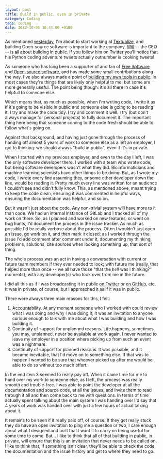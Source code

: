 ```yaml
---
layout: post
title: Build in public, even in private
category: Coding
tags: coding
date: 2022-10-06 10:44:00 +0100
---
```


As mentioned [yesterday](/2022/10/05/on-to-something-new-redux.html), I'm
about to start working at [Textualize](https://www.textualize.io), and
building Open-source software is important to the company.
[Will](https://twitter.com/willmcgugan) -- the CEO -- is all about building
in public. If you follow him on Twitter you'll notice that his Python coding
adventure tweets actually outnumber is cooking tweets!

As someone who has long been a supporter of and fan of [Free
Software](https://www.gnu.org/philosophy/free-sw.en.html) and [Open-source
software](https://en.wikipedia.org/wiki/Open-source_software), and has made
some small contributions along the way, I've also always made a point of
[building my own tools in public](https://github.com/davep/). In most cases
they're things that are likely only helpful to me, but some are more
generally useful. The point being though: it's all there in case it's
helpfull to someone else.

Which means that, as much as possible, when I'm writing code, I write it as
if it's going to be visible in public and someone else is going to be
reading it. I try and make the code tidy. I try and comment it well. I try
(but don't always manage for personal projects) to fully document it. The
important thing here being that someone coming to the code fresh should be
able to follow what's going on.

Against that background, and having just gone through the process of handing
off almost 5 years of work to someone else as a left an employer, I got to
thinking: we should always "build in public", even if it's in private.

When I started with my previous employer, and even to the day I left, I was
the only software developer there. I worked with a team who wrote code, but
being software developers wasn't what they did. Bioinformaticians and
machine learning scientists have other things to be doing. But, as I wrote
my code, I wrote every line assuming they, or some other developer down the
line, would be reading it. Pretty much every line was written for an
audience I couldn't see and didn't fully know. This, as mentioned above,
meant trying to keep the code clean, ensuring it was commented in helpful
ways, ensuring the documentation was helpful, and so on.

But it wasn't just about the code. Any non-trivial system will have more to
it than code. We had an internal instance of GitLab and I tracked all of my
work on there. So, as I planned and worked on new features, or went on bug
hunts, I'd document the process in the issue tracker. As much as possible
I'd be really verbose about the process. Often I wouldn't just open an
issue, go work on it, and then mark it closed; as I worked through the issue
I'd add comment after comment under it, documenting my thinking, problems,
solutions, cite sources when looking something up, that sort of thing.

The whole process was an act in having a conversation with current or future
team members if they ever needed to look; with future me (really, that
helped more than once -- we all have those "that the *hell* was I thinking?"
moments); with any developer(s) who took over from me in the future.

I did all this as if I was broadcasting it in public [on
Twitter](https://twitter.com/davepdotorg) or [on
GitHub](https://github.com/davep), etc. It was in private, of course, but I
approached it as if it was in public.

There were always three main reasons for this, I felt:

1. Accountability. At any moment someone who I worked with could review what
   I was doing and why I was doing it; it was an invitation to anyone
   curious enough to talk with me about what I was building and how I was
   building it.
2. Continuity of support for unplanned reasons. Life happens, sometimes you
   may, unplanned, never be available at work again. I never wanted to leave
   my employer in a position where picking up from such an event was a
   nightmare.
3. Continuity of support for planned reasons. It was possible, and it became
   inevitable, that I'd move on to something else. If that was to happen I
   wanted to be sure that whoever picked up after me would be able to do so
   without too much effort.

In the end item 3 seemed to really pay off. When it came time for me to hand
over my work to someone else, as I left, the process was really smooth and
trouble-free. I was able to point the developer at all the documentation and
source code, at all the issues, and invite them to read through it all and
then come back to me with questions. In terms of time actually spent talking
about the main system I was handing over I'd say that 4 years of work was
handed over with just a few hours of actual talking about it.

It remains to be seen if it really paid off, of course. If they get really
stuck they do have an open invitation to ping me a question or two; I care
enough about what I designed and built that I want it to carry on being
useful for some time to come. But... I like to think that all of that
building in public, in private, will ensure that this is an invitation that
never needs to be called on. I like to think that, if something isn't clear,
they'll be able to check the code, the documentation and the issue history
and get to where they need to go.

[//]: # (2022-10-06-build-in-public-even-in-private.md ends here)
